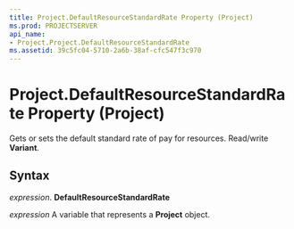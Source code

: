 ```yaml
---
title: Project.DefaultResourceStandardRate Property (Project)
ms.prod: PROJECTSERVER
api_name:
- Project.Project.DefaultResourceStandardRate
ms.assetid: 39c5fc04-5710-2a6b-38af-cfc547f3c970
---
```



# Project.DefaultResourceStandardRate Property (Project)

Gets or sets the default standard rate of pay for resources. Read/write  **Variant**.


## Syntax

 _expression_. **DefaultResourceStandardRate**

 _expression_ A variable that represents a **Project** object.


